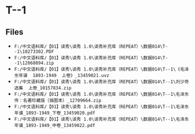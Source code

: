 # T--1

## Files

- `F:/中文语料库/【01】读秀\读秀 1.0\读秀补充库（REPEAT）\数据014\T--1\10273302.PDF`
- `F:/中文语料库/【01】读秀\读秀 1.0\读秀补充库（REPEAT）\数据014\T--1\12868894.zip`
- `F:/中文语料库/【01】读秀\读秀 1.0\读秀补充库（REPEAT）\数据014\T--1\《毛泽东年谱  1893-1949  上卷》_13459021.uvz`
- `F:/中文语料库/【01】读秀\读秀 1.0\读秀补充库（REPEAT）\数据014\T--1\刘少奇选集  上卷_10157834.zip`
- `F:/中文语料库/【01】读秀\读秀 1.0\读秀补充库（REPEAT）\数据014\T--1\毛泽东传：名著珍藏版（插图本）_12709664.zip`
- `F:/中文语料库/【01】读秀\读秀 1.0\读秀补充库（REPEAT）\数据014\T--1\毛泽东年谱_1893-1949_下卷_13459020.pdf`
- `F:/中文语料库/【01】读秀\读秀 1.0\读秀补充库（REPEAT）\数据014\T--1\毛泽东年谱_1893-1949_中卷_13459022.pdf`
